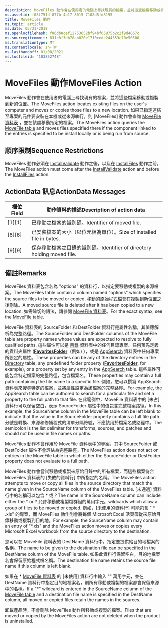 ```yaml
---
description: MoveFiles 動作會在使用者的電腦上尋找現有的檔案，並將這些檔案移動或複製到新的位置。
ms.assetid: f08f751d-877b-4b17-8015-7108d5fd8195
title: MoveFiles 動作
ms.topic: article
ms.date: 05/31/2018
ms.openlocfilehash: f06db0cef12753652bf94bf05875b2c2f9d4067c
ms.sourcegitcommit: 831e8f3db78ab820e1710cede244553c70e50500
ms.translationtype: MT
ms.contentlocale: zh-TW
ms.lasthandoff: 01/08/2021
ms.locfileid: "103852748"
---
```

# <a name="movefiles-action"></a><span data-ttu-id="4b22b-103">MoveFiles 動作</span><span class="sxs-lookup"><span data-stu-id="4b22b-103">MoveFiles Action</span></span>

<span data-ttu-id="4b22b-104">MoveFiles 動作會在使用者的電腦上尋找現有的檔案，並將這些檔案移動或複製到新的位置。</span><span class="sxs-lookup"><span data-stu-id="4b22b-104">The MoveFiles action locates existing files on the user's computer and moves or copies those files to a new location.</span></span> <span data-ttu-id="4b22b-105">如果已指定連結至專案的元件要安裝在本機或從來源執行，則 [MoveFiles] 動作會查詢 [MoveFile 資料表](movefile-table.md) ，並在該處移動指定的檔案。</span><span class="sxs-lookup"><span data-stu-id="4b22b-105">The MoveFiles action queries the [MoveFile table](movefile-table.md) and moves files specified there if the component linked to the entries is specified to be install locally or is being run from source.</span></span>

## <a name="sequence-restrictions"></a><span data-ttu-id="4b22b-106">順序限制</span><span class="sxs-lookup"><span data-stu-id="4b22b-106">Sequence Restrictions</span></span>

<span data-ttu-id="4b22b-107">MoveFiles 動作必須在 [InstallValidate](installvalidate-action.md) 動作之後，以及在 [InstallFiles](installfiles-action.md) 動作之前。</span><span class="sxs-lookup"><span data-stu-id="4b22b-107">The MoveFiles action must come after the [InstallValidate](installvalidate-action.md) action and before the [InstallFiles](installfiles-action.md) action.</span></span>

## <a name="actiondata-messages"></a><span data-ttu-id="4b22b-108">ActionData 訊息</span><span class="sxs-lookup"><span data-stu-id="4b22b-108">ActionData Messages</span></span>



| <span data-ttu-id="4b22b-109">欄位</span><span class="sxs-lookup"><span data-stu-id="4b22b-109">Field</span></span> | <span data-ttu-id="4b22b-110">動作資料的描述</span><span class="sxs-lookup"><span data-stu-id="4b22b-110">Description of action data</span></span>                  |
|-------|---------------------------------------------|
| <span data-ttu-id="4b22b-111">\[1\]</span><span class="sxs-lookup"><span data-stu-id="4b22b-111">\[1\]</span></span> | <span data-ttu-id="4b22b-112">已移動之檔案的識別碼。</span><span class="sxs-lookup"><span data-stu-id="4b22b-112">Identifier of moved file.</span></span>                   |
| <span data-ttu-id="4b22b-113">\[6\]</span><span class="sxs-lookup"><span data-stu-id="4b22b-113">\[6\]</span></span> | <span data-ttu-id="4b22b-114">已安裝檔案的大小（以位元組為單位）。</span><span class="sxs-lookup"><span data-stu-id="4b22b-114">Size of installed file in bytes.</span></span>            |
| <span data-ttu-id="4b22b-115">\[9\]</span><span class="sxs-lookup"><span data-stu-id="4b22b-115">\[9\]</span></span> | <span data-ttu-id="4b22b-116">保存移動檔案之目錄的識別碼。</span><span class="sxs-lookup"><span data-stu-id="4b22b-116">Identifier of directory holding moved file.</span></span> |



 

## <a name="remarks"></a><span data-ttu-id="4b22b-117">備註</span><span class="sxs-lookup"><span data-stu-id="4b22b-117">Remarks</span></span>

<span data-ttu-id="4b22b-118">MoveFiles 資料表包含名為 "options" 的資料行，以指定要移動或複製的來源檔案。</span><span class="sxs-lookup"><span data-stu-id="4b22b-118">The MoveFiles table contain a column named "options" which specifies the source files to be moved or copied.</span></span> <span data-ttu-id="4b22b-119">移動的原始程式檔會在複製到新位置之後刪除。</span><span class="sxs-lookup"><span data-stu-id="4b22b-119">A moved source file is deleted after it has been copied to a new location.</span></span> <span data-ttu-id="4b22b-120">如需確切的語法，請參閱 [MoveFile 資料表](movefile-table.md)。</span><span class="sxs-lookup"><span data-stu-id="4b22b-120">For the exact syntax, see the [MoveFile table](movefile-table.md).</span></span>

<span data-ttu-id="4b22b-121">MoveFile 資料表的 SourceFolder 和 DestFolder 資料行是屬性名稱，其值應解析為完整路徑。</span><span class="sxs-lookup"><span data-stu-id="4b22b-121">The SourceFolder and DestFolder columns of the MoveFile table are property names whose values are expected to resolve to fully qualified paths.</span></span> <span data-ttu-id="4b22b-122">這些屬性可以是 [目錄](directory-table.md) 資料表中的任何目錄專案、任何預先定義的資料夾屬性 ([**FavoritesFolder**](favoritesfolder.md)（例如) ），或是 [AppSearch](appsearch-table.md) 資料表中任何專案所設定的屬性。</span><span class="sxs-lookup"><span data-stu-id="4b22b-122">These properties can be any of the directory entries in the [Directory](directory-table.md) table, any predefined folder property ([**FavoritesFolder**](favoritesfolder.md), for example), or a property set by any entry in the [AppSearch](appsearch-table.md) table.</span></span> <span data-ttu-id="4b22b-123">這些屬性可能包含特定檔案的完整路徑，包含檔案名。</span><span class="sxs-lookup"><span data-stu-id="4b22b-123">These properties may contain a full path containing the file name to a specific file.</span></span> <span data-ttu-id="4b22b-124">例如，您可以撰寫 AppSearch 資料表來搜尋特定的檔案，並將屬性設定為該檔案的完整路徑。</span><span class="sxs-lookup"><span data-stu-id="4b22b-124">For example, the AppSearch table can be authored to search for a particular file and set a property to the full path to that file.</span></span> <span data-ttu-id="4b22b-125">在此範例中，MoveFile 資料表中的 [未占] 資料行可以保留空白，表示 SourceFolder 屬性中的值包含完整檔案路徑。</span><span class="sxs-lookup"><span data-stu-id="4b22b-125">In this example, the SourceName column in the MoveFile table can be left blank to indicate that the value in the SourceFolder property contains a full file path.</span></span> <span data-ttu-id="4b22b-126">分號是轉換、來源和修補程式的清單分隔符號，不應該用於檔案名或路徑中。</span><span class="sxs-lookup"><span data-stu-id="4b22b-126">The semicolon is the list delimiter for transforms, sources, and patches and should not be used in file names or paths.</span></span>

<span data-ttu-id="4b22b-127">MoveFiles 動作不會作用於 MoveFile 資料表中的專案，其中 SourceFolder 或 DestFolder 屬性不會評估為完整路徑。</span><span class="sxs-lookup"><span data-stu-id="4b22b-127">The MoveFiles action does not act on entries in the MoveFile table in which either the SourceFolder or DestFolder property does not evaluate to a full path.</span></span>

<span data-ttu-id="4b22b-128">MoveFiles 動作會嘗試移動或複製來原始目錄中的所有檔案，而這些檔案符合 MoveFiles 資料表的 [失敗的資料行] 中所指定的名稱。</span><span class="sxs-lookup"><span data-stu-id="4b22b-128">The MoveFiles action attempts to move or copy all files in the source directory that match the name given in the SourceName column of the MoveFiles table.</span></span> <span data-ttu-id="4b22b-129">[未通過] 資料行中的名稱可以包含 \* 或？</span><span class="sxs-lookup"><span data-stu-id="4b22b-129">The name in the SourceName column can include either the \* or ?</span></span> <span data-ttu-id="4b22b-130">允許移動或複製檔群組的萬用字元。</span><span class="sxs-lookup"><span data-stu-id="4b22b-130">wildcards which allow a group of files to be moved or copied.</span></span> <span data-ttu-id="4b22b-131">例如，[未使用的資料行] 可能包含 " \* .xls" 的專案，而 MoveFiles 動作則會將每個 Microsoft Excel 活頁簿從來原始目錄移動或複製到目的地。</span><span class="sxs-lookup"><span data-stu-id="4b22b-131">For example, the SourceName column may contain an entry of "\*.xls" and the MoveFiles action moves or copies every Microsoft Excel workbook from the source directory to the destination.</span></span>

<span data-ttu-id="4b22b-132">您可以在 MoveFile 資料表的 DestName 資料行中，指定要提供給目的地檔案的名稱。</span><span class="sxs-lookup"><span data-stu-id="4b22b-132">The name to be given to the destination file can be specified in the DestName column of the MoveFile table.</span></span> <span data-ttu-id="4b22b-133">如果此資料行保留空白，目的地檔案名會保留原始程式檔名稱。</span><span class="sxs-lookup"><span data-stu-id="4b22b-133">The destination file name retains the source file name if this column is left blank.</span></span>

<span data-ttu-id="4b22b-134">如果在 \* [MoveFile 資料表](movefile-table.md) 的 [未使用] 資料行中輸入 "" 萬用字元，並在 DestName 資料行中指定目的地檔案名，則所有移動或複製的檔案都會保留來源中的名稱。</span><span class="sxs-lookup"><span data-stu-id="4b22b-134">If a "\*" wildcard is entered in the SourceName column of the [MoveFile table](movefile-table.md) and a destination file name is specified in the DestName column, all moved or copied files retain the names in the sources.</span></span>

<span data-ttu-id="4b22b-135">卸載產品時，不會刪除 MoveFiles 動作所移動或複製的檔案。</span><span class="sxs-lookup"><span data-stu-id="4b22b-135">Files that are moved or copied by the MoveFiles action are not deleted when the product is uninstalled.</span></span>

 

 



